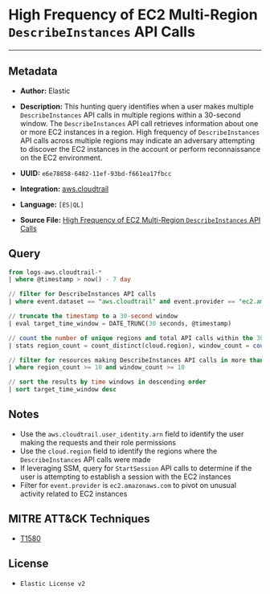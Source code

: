 # High Frequency of EC2 Multi-Region `DescribeInstances` API Calls

---

## Metadata

- **Author:** Elastic
- **Description:** This hunting query identifies when a user makes multiple `DescribeInstances` API calls in multiple regions within a 30-second window. The `DescribeInstances` API call retrieves information about one or more EC2 instances in a region. High frequency of `DescribeInstances` API calls across multiple regions may indicate an adversary attempting to discover the EC2 instances in the account or perform reconnaissance on the EC2 environment.

- **UUID:** `e6e78858-6482-11ef-93bd-f661ea17fbcc`
- **Integration:** [aws.cloudtrail](https://docs.elastic.co/integrations/aws/cloudtrail)
- **Language:** `[ES|QL]`
- **Source File:** [High Frequency of EC2 Multi-Region `DescribeInstances` API Calls](../queries/ec2_discovery_multi_region_describe_instance_calls.toml)

## Query

```sql
from logs-aws.cloudtrail-*
| where @timestamp > now() - 7 day

// filter for DescribeInstances API calls
| where event.dataset == "aws.cloudtrail" and event.provider == "ec2.amazonaws.com" and event.action == "DescribeInstances"

// truncate the timestamp to a 30-second window
| eval target_time_window = DATE_TRUNC(30 seconds, @timestamp)

// count the number of unique regions and total API calls within the 30-second window
| stats region_count = count_distinct(cloud.region), window_count = count(*) by target_time_window, aws.cloudtrail.user_identity.arn

// filter for resources making DescribeInstances API calls in more than 10 regions within the 30-second window
| where region_count >= 10 and window_count >= 10

// sort the results by time windows in descending order
| sort target_time_window desc
```

## Notes

- Use the `aws.cloudtrail.user_identity.arn` field to identify the user making the requests and their role permissions
- Use the `cloud.region` field to identify the regions where the `DescribeInstances` API calls were made
- If leveraging SSM, query for `StartSession` API calls to determine if the user is attempting to establish a session with the EC2 instances
- Filter for `event.provider` is `ec2.amazonaws.com` to pivot on unusual activity related to EC2 instances

## MITRE ATT&CK Techniques

- [T1580](https://attack.mitre.org/techniques/T1580)

## License

- `Elastic License v2`
